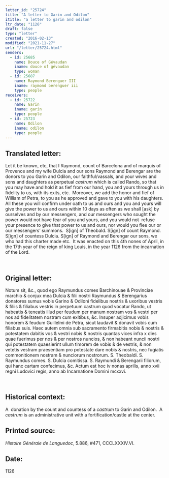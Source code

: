 ```yaml
---
letter_id: "25724"
title: "A letter to Garin and Odilon"
ititle: "a letter to garin and odilon"
ltr_date: "1126"
draft: false
type: "letter"
created: "2016-02-13"
modified: "2021-11-27"
url: "/letter/25724.html"
senders:
  - id: 25685
    name: Douce of Gévaudan
    iname: douce of gévaudan
    type: woman
  - id: 25687
    name: Raymond Berenguer III
    iname: raymond berenguer iii
    type: people
receivers:
  - id: 25722
    name: Garin
    iname: garin
    type: people
  - id: 25723
    name: Odilon
    iname: odilon
    type: people
---
```

<h2> Translated letter:</h2><p>Let it be known, etc, that I Raymond, count of Barcelona and of marquis of Provence and my wife Dulcia and our sons Raymond and Berengar are the donors to you Garin and Odilon, our faithful/vassals, and your wives and sons and daughters as perpetual <i>castrum</i> which is called Rando, so that you may have and hold it as fief from our hand, you and yours through us in fidelity to us, with its exits, etc.&nbsp; Moreover, we add the honor and fief of William of Petra, to you as he approved and gave to you with his daughters.&nbsp; All these you will confirm under oath to us and ours and you and yours will give the power to us and ours within 10 days as often as we shall [ask] by ourselves and by our messengers, and our messengers who sought the power would not have fear of you and yours, and you would not&nbsp; refuse your presence to give that power to us and ours, nor would you flee our or our messengers’ summons.&nbsp; S[ign] of Theobald. S[ign] of count Raymond. S[ign] of countess Dulcia. S[ign] of Raymond and Berengar our sons, we who had this charter made etc.&nbsp; It was enacted on this 4th nones of April, in the 17th year of the reign of king Louis, in the year 1126 from the incarnation of the Lord.</p><p>&nbsp;</p><h2 class="mt-4"> Original letter:</h2><p>Notum sit, &amp;c., quod ego Raymundus comes Barchinouae &amp; Provinciae marchio &amp; conjux mea Dulcia &amp; filii nostri Raymundus &amp; Berengarius donatores sumus vobis Garino &amp; Odiloni fidelibus nostris &amp; uxoribus vestris &amp; filiis &amp; filiabus vestris in perpetuum castrum quod vocatur Rando, ut habeatis &amp; teneatis illud per feudum per manum nostram vos &amp; vestri per nos ad fidelitatem nostram cum exitibus, &amp;c. Insuper adjicimus vobis honorem &amp; feudum Guillelmi de Petra, sicut laudavit &amp; donavit vobis cum filiabus suis. Haec autem omnia sub sacramento firmabitis nobis &amp; nostris &amp; potestatem dabitis vos &amp; vestri nobis &amp; nostris quantas vices infra x dies quae fuerimus per nos &amp; per nostros nuncios, &amp; non habeant nuncii nostri qui potestatem quaesierint ullum timorem de vobis &amp; de vestris, &amp; non vetetis vestram praesentiam pro potestate dare nobis &amp; nostris, nec fugiatis commonitionem nostram &amp; nunciorum nostrorum. S. Theobaldi. S. Raymundus comes. S. Dulcia comitissa. S. Raymundi &amp; Berengarii filiorum, qui hanc cartam confecimus, &amp;c. Actum est hoc iv nonas aprilis, anno xvii regni Ludovici regis, anno ab Incarnatione Domini mcxxvi.</p><p>&nbsp;</p><h2 class="mt-4"> Historical context:</h2><p>A &nbsp;donation by the count and countess of a <i>castrum</i> to Garin and Odilon.&nbsp; A <i>castrum</i> is an administrative unit with a fortification/castle at the center.</p><h2 class="mt-4"> Printed source:</h2><p><em>Histoire Générale de Languedoc</em>, 5.886, #471, CCCLXXXIV.VI. &nbsp;</p><h2 class="mt-4"> Date:</h2>1126
